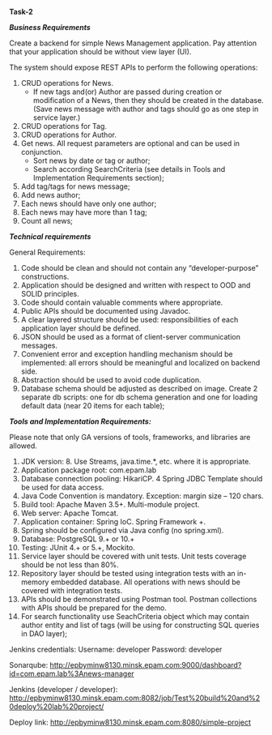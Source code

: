 **Task-2**


***Business Requirements***

Create a backend for simple News Management application. Pay attention that your application should be without view layer (UI).

The system should expose REST APIs to perform the following operations:
1.  CRUD operations for News.
    *   If new tags and(or) Author are passed during creation or modification of a News, then they should be created in the database. (Save news message with author and tags should go as one step in service layer.)
2.  CRUD operations for Tag.
3.  CRUD operations for Author.
4.  Get news. All request parameters are optional and can be used in conjunction.
    *  Sort news by date or tag or author;
    *  Search according SearchCriteria (see details in Tools and Implementation Requirements section);
5.  Add tag/tags for news message;
6.  Add news author;
7.  Each news should have only one author;
8.  Each news may have more than 1 tag;
9.  Count all news;

***Technical requirements***

General Requirements:
1.  Code should be clean and should not contain any “developer-purpose” constructions.
2.  Application should be designed and written with respect to OOD and SOLID principles.
3.  Code should contain valuable comments where appropriate.
4.  Public APIs should be documented using Javadoc.
5.  A clear layered structure should be used: responsibilities of each application layer should be defined.
6.  JSON should be used as a format of client-server communication messages.
7.  Convenient error and exception handling mechanism should be implemented: all errors should be meaningful and localized on backend side.
8.  Abstraction should be used to avoid code duplication.
9.  Database schema should be adjusted as described on image. Create 2 separate db scripts: one for db schema generation and one for loading default data (near 20 items for each table);
  
***Tools and Implementation Requirements:***

Please note that only GA versions of tools, frameworks, and libraries are allowed.

1.  JDK version: 8. Use Streams, java.time.*, etc. where it is appropriate.
2.  Application package root: com.epam.lab
3.  Database connection pooling: HikariCP.
4   Spring JDBC Template should be used for data access.
5.  Java Code Convention is mandatory. Exception: margin size – 120 chars.
6.  Build tool: Apache Maven 3.5+. Multi-module project.
7.  Web server: Apache Tomcat.
8.  Application container: Spring IoC. Spring Framework +.
9.  Spring should be configured via Java config (no spring.xml).
10. Database: PostgreSQL 9.+ or 10.+
11. Testing: JUnit 4.+ or 5.+, Mockito.
12. Service layer should be covered with unit tests. Unit tests coverage should be not less than 80%.
13. Repository layer should be tested using integration tests with an in-memory embedded database. All operations with news should be covered with integration tests.
14. APIs should be demonstrated using Postman tool. Postman collections with APIs should be prepared for the demo.
15. For search functionality use SeachCriteria object which may contain author entity and list of tags (will be using for constructing SQL queries in DAO layer);

Jenkins credentials:
Username: developer
Password: developer

Sonarqube: http://epbyminw8130.minsk.epam.com:9000/dashboard?id=com.epam.lab%3Anews-manager

Jenkins (developer / developer): http://epbyminw8130.minsk.epam.com:8082/job/Test%20build%20and%20deploy%20lab%20project/

Deploy link: http://epbyminw8130.minsk.epam.com:8080/simple-project